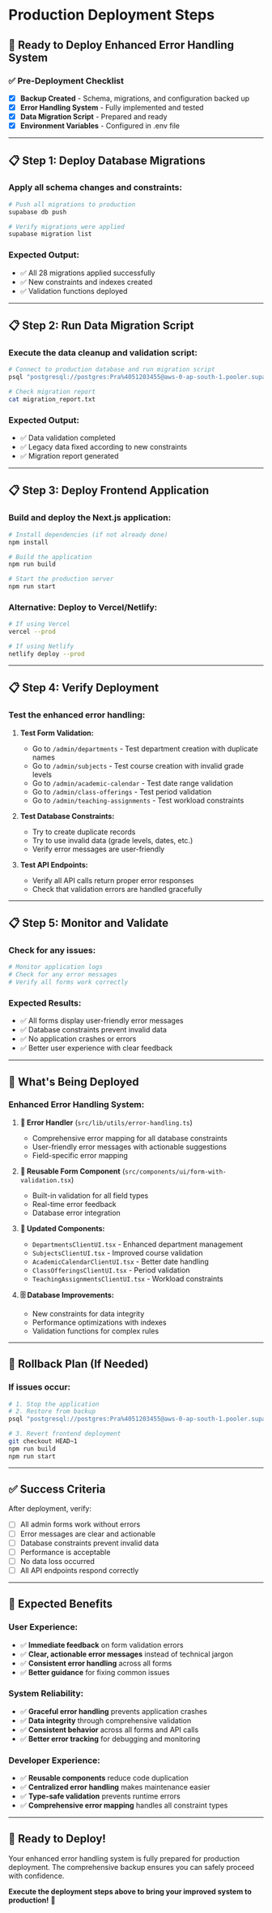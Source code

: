 # Production Deployment Steps

## 🚀 **Ready to Deploy Enhanced Error Handling System**

### ✅ **Pre-Deployment Checklist**
- [x] **Backup Created** - Schema, migrations, and configuration backed up
- [x] **Error Handling System** - Fully implemented and tested
- [x] **Data Migration Script** - Prepared and ready
- [x] **Environment Variables** - Configured in .env file

---

## 📋 **Step 1: Deploy Database Migrations**

### Apply all schema changes and constraints:
```bash
# Push all migrations to production
supabase db push

# Verify migrations were applied
supabase migration list
```

### Expected Output:
- ✅ All 28 migrations applied successfully
- ✅ New constraints and indexes created
- ✅ Validation functions deployed

---

## 📋 **Step 2: Run Data Migration Script**

### Execute the data cleanup and validation script:
```bash
# Connect to production database and run migration script
psql "postgresql://postgres:Pra%4051203455@aws-0-ap-south-1.pooler.supabase.com:5432/postgres" -f data_migration_and_cleanup.sql

# Check migration report
cat migration_report.txt
```

### Expected Output:
- ✅ Data validation completed
- ✅ Legacy data fixed according to new constraints
- ✅ Migration report generated

---

## 📋 **Step 3: Deploy Frontend Application**

### Build and deploy the Next.js application:
```bash
# Install dependencies (if not already done)
npm install

# Build the application
npm run build

# Start the production server
npm run start
```

### Alternative: Deploy to Vercel/Netlify:
```bash
# If using Vercel
vercel --prod

# If using Netlify
netlify deploy --prod
```

---

## 📋 **Step 4: Verify Deployment**

### Test the enhanced error handling:

1. **Test Form Validation:**
   - Go to `/admin/departments` - Test department creation with duplicate names
   - Go to `/admin/subjects` - Test course creation with invalid grade levels
   - Go to `/admin/academic-calendar` - Test date range validation
   - Go to `/admin/class-offerings` - Test period validation
   - Go to `/admin/teaching-assignments` - Test workload constraints

2. **Test Database Constraints:**
   - Try to create duplicate records
   - Try to use invalid data (grade levels, dates, etc.)
   - Verify error messages are user-friendly

3. **Test API Endpoints:**
   - Verify all API calls return proper error responses
   - Check that validation errors are handled gracefully

---

## 📋 **Step 5: Monitor and Validate**

### Check for any issues:
```bash
# Monitor application logs
# Check for any error messages
# Verify all forms work correctly
```

### Expected Results:
- ✅ All forms display user-friendly error messages
- ✅ Database constraints prevent invalid data
- ✅ No application crashes or errors
- ✅ Better user experience with clear feedback

---

## 🎯 **What's Being Deployed**

### **Enhanced Error Handling System:**
1. **📄 Error Handler** (`src/lib/utils/error-handling.ts`)
   - Comprehensive error mapping for all database constraints
   - User-friendly error messages with actionable suggestions
   - Field-specific error mapping

2. **🎨 Reusable Form Component** (`src/components/ui/form-with-validation.tsx`)
   - Built-in validation for all field types
   - Real-time error feedback
   - Database error integration

3. **🔧 Updated Components:**
   - `DepartmentsClientUI.tsx` - Enhanced department management
   - `SubjectsClientUI.tsx` - Improved course validation
   - `AcademicCalendarClientUI.tsx` - Better date handling
   - `ClassOfferingsClientUI.tsx` - Period validation
   - `TeachingAssignmentsClientUI.tsx` - Workload constraints

4. **🗄️ Database Improvements:**
   - New constraints for data integrity
   - Performance optimizations with indexes
   - Validation functions for complex rules

---

## 🚨 **Rollback Plan (If Needed)**

### If issues occur:
```bash
# 1. Stop the application
# 2. Restore from backup
psql "postgresql://postgres:Pra%4051203455@aws-0-ap-south-1.pooler.supabase.com:5432/postgres" -f final_backups/20250625_075455/schema_backup.sql

# 3. Revert frontend deployment
git checkout HEAD~1
npm run build
npm run start
```

---

## ✅ **Success Criteria**

After deployment, verify:
- [ ] All admin forms work without errors
- [ ] Error messages are clear and actionable
- [ ] Database constraints prevent invalid data
- [ ] Performance is acceptable
- [ ] No data loss occurred
- [ ] All API endpoints respond correctly

---

## 🎉 **Expected Benefits**

### **User Experience:**
- ✅ **Immediate feedback** on form validation errors
- ✅ **Clear, actionable error messages** instead of technical jargon
- ✅ **Consistent error handling** across all forms
- ✅ **Better guidance** for fixing common issues

### **System Reliability:**
- ✅ **Graceful error handling** prevents application crashes
- ✅ **Data integrity** through comprehensive validation
- ✅ **Consistent behavior** across all forms and API calls
- ✅ **Better error tracking** for debugging and monitoring

### **Developer Experience:**
- ✅ **Reusable components** reduce code duplication
- ✅ **Centralized error handling** makes maintenance easier
- ✅ **Type-safe validation** prevents runtime errors
- ✅ **Comprehensive error mapping** handles all constraint types

---

## 🚀 **Ready to Deploy!**

Your enhanced error handling system is fully prepared for production deployment. The comprehensive backup ensures you can safely proceed with confidence.

**Execute the deployment steps above to bring your improved system to production!** 🎯 